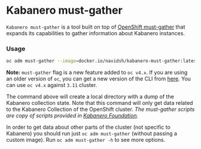 # Kabanero must-gather

`Kabanero must-gather` is a tool built on top of [OpenShift must-gather](https://github.com/openshift/must-gather) that expands its capabilities to gather information about Kabanero instances.

### Usage
```sh
oc adm must-gather --image=docker.io/navidsh/kabanero-must-gather:latest
```

**Note:** `must-gather` flag is a new feature added to `oc v4.x`. If you are using an older version of `oc`, you can get a new version of the CLI from [here](https://mirror.openshift.com/pub/openshift-v4/clients/oc/4.2/). You can use `oc v4.x` against `3.11` cluster.

The command above will create a local directory with a dump of the Kabanero collection state. Note that this command will only get data related to the Kabanero Collection of the OpenShift cluster. _The must-gather scripts are copy of scripts provided in [Kabanero Foundation](https://github.com/kabanero-io/kabanero-foundation)._

In order to get data about other parts of the cluster (not specific to Kabanero) you should run just `oc adm must-gather` (without passing a custom image). Run `oc adm must-gather -h` to see more options.
